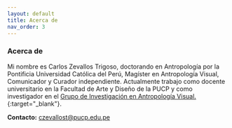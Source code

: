 ```yaml
---
layout: default
title: Acerca de
nav_order: 3
---
```


### Acerca de

Mi nombre es Carlos Zevallos Trigoso, doctorando en Antropología por la Pontificia Universidad Católica del Perú, Magíster en Antropología Visual, Comunicador y Curador independiente. Actualmente trabajo como docente universitario en la Facultad de Arte y Diseño de la PUCP y como investigador en el [Grupo de Investigación en Antropología Visual.](https://investigacion.pucp.edu.pe/grupos/giav/){:target="_blank"}.

**Contacto:** czevallost@pucp.edu.pe
